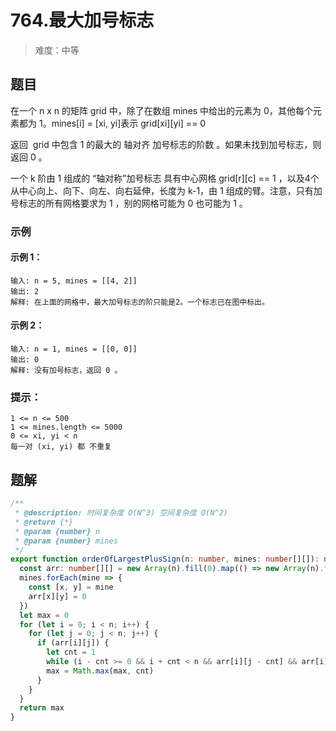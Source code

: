 # 764.最大加号标志

> 难度：中等

## 题目

在一个 n x n 的矩阵 grid 中，除了在数组 mines 中给出的元素为 0，其他每个元素都为 1。mines[i] = [xi, yi]表示 grid[xi][yi] == 0

返回  grid 中包含 1 的最大的 轴对齐 加号标志的阶数 。如果未找到加号标志，则返回 0 。

一个 k 阶由 1 组成的 “轴对称”加号标志 具有中心网格 grid[r][c] == 1 ，以及4个从中心向上、向下、向左、向右延伸，长度为 k-1，由 1 组成的臂。注意，只有加号标志的所有网格要求为 1 ，别的网格可能为 0 也可能为 1 。

### 示例

#### 示例 1：

```
输入: n = 5, mines = [[4, 2]]
输出: 2
解释: 在上面的网格中，最大加号标志的阶只能是2。一个标志已在图中标出。
```

#### 示例 2：

```
输入: n = 1, mines = [[0, 0]]
输出: 0
解释: 没有加号标志，返回 0 。
```

### 提示：

```
1 <= n <= 500
1 <= mines.length <= 5000
0 <= xi, yi < n
每一对 (xi, yi) 都 不重复
```

## 题解

```ts
/**
 * @description: 时间复杂度 O(N^3) 空间复杂度 O(N^2)
 * @return {*}
 * @param {number} n
 * @param {number} mines
 */
export function orderOfLargestPlusSign(n: number, mines: number[][]): number {
  const arr: number[][] = new Array(n).fill(0).map(() => new Array(n).fill(1))
  mines.forEach(mine => {
    const [x, y] = mine
    arr[x][y] = 0
  })
  let max = 0
  for (let i = 0; i < n; i++) {
    for (let j = 0; j < n; j++) {
      if (arr[i][j]) {
        let cnt = 1
        while (i - cnt >= 0 && i + cnt < n && arr[i][j - cnt] && arr[i][j + cnt] && arr[i - cnt][j] && arr[i + cnt][j]) cnt++
        max = Math.max(max, cnt)
      }
    }
  }
  return max
}
```
